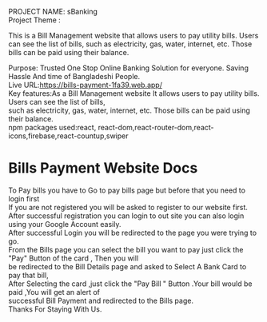 PROJECT NAME: sBanking <br>
Project Theme : <br>

This is a Bill Management website that allows users to pay utility bills.  Users can see the list of bills, such as electricity, gas, water, internet, etc. Those bills can be paid using their balance. <br>

Purpose: Trusted One Stop Online Banking Solution for everyone. Saving Hassle And time of Bangladeshi People.<br>
Live URL:https://bills-payment-1fa39.web.app/ <br>
Key features:As a Bill Management website It allows users to pay utility bills.  Users can see the list of bills, <br>such as electricity, gas, water, internet, etc. Those bills can be paid using their balance. <br>
npm packages used:react, react-dom,react-router-dom,react-icons,firebase,react-countup,swiper<br>

# Bills Payment Website Docs
To Pay bills you have to Go to pay bills page but before that you need to login first <br>
If you are not registered you will be asked to register to our website first.<br>
After successful registration you can login to out site you can also login using your Google Account easily.<br>
After successful Login you will be redirected to the page you were trying to go.<br>
From the Bills page you can select the bill you want to pay just click the "Pay" Button of the card , Then you will <br>be redirected to the Bill Details page and asked to Select A Bank Card to pay that bill,<br>
After Selecting the card ,just click the "Pay Bill " Button .Your bill would be paid ,You will get an alert of <br>successful Bill Payment and redirected to the Bills page.
<br>
Thanks For Staying With Us.
<br>